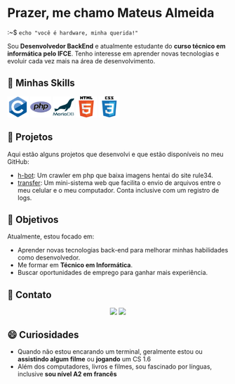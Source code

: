 # Prazer, me chamo Mateus Almeida

:~$ <code>echo "você é hardware, minha querida!"</code>

Sou **Desenvolvedor BackEnd** e atualmente estudante do **curso técnico em informática pelo IFCE**. Tenho interesse em aprender novas tecnologias e evoluir cada vez mais na área de desenvolvimento.

## 🚀 Minhas Skills

<code><img height="48" src="https://github.com/devicons/devicon/blob/master/icons/c/c-original.svg" alt="C"/></code>
<code><img height="48" src="https://raw.githubusercontent.com/github/explore/80688e429a7d4ef2fca1e82350fe8e3517d3494d/topics/php/php.png" alt="PHP"/></code>
<code><img height="48" src="https://github.com/devicons/devicon/blob/master/icons/mariadb/mariadb-original-wordmark.svg" alt="MariaDB"/></code>
<code><img height="48" src="https://raw.githubusercontent.com/github/explore/80688e429a7d4ef2fca1e82350fe8e3517d3494d/topics/html/html.png" alt="HTML5"/></code>
<code><img height="48" src="https://raw.githubusercontent.com/github/explore/80688e429a7d4ef2fca1e82350fe8e3517d3494d/topics/css/css.png" alt="CSS"/></code>

## 💼 Projetos

Aqui estão alguns projetos que desenvolvi e que estão disponíveis no meu GitHub:

- [h-bot](https://github.com/oestrangeiro/h-bot): Um crawler em php que baixa imagens hentai do site rule34.
- [transfer](https://github.com/oestrangeiro/transfer): Um mini-sistema web que facilita o envio de arquivos entre o meu celular e o meu computador. Conta inclusive com um registro de logs.

## 🎯 Objetivos

Atualmente, estou focado em:

- Aprender novas tecnologias back-end para melhorar minhas habilidades como desenvolvedor.
- Me formar em **Técnico em Informática**.
- Buscar oportunidades de emprego para ganhar mais experiência.

## 💬 Contato

<div align ="center"> 
  <a href="https://www.instagram.com/mateust2kk" target="_blank"><img src="https://img.shields.io/badge/-Instagram-%23333?style=for-the-badge&logo=instagram&logoColor=white" target="_blank"></a>
  <a href = "mailto:mateus12092004@gmail.com"><img src="https://img.shields.io/badge/-Gmail-%23333?style=for-the-badge&logo=gmail&logoColor=white" target="_blank"></a>
</div>

## 😄 Curiosidades

- Quando não estou encarando um terminal, geralmente estou ou **assistindo algum filme** ou **jogando** um CS 1.6
- Além dos computadores, livros e filmes, sou fascinado por línguas, inclusive **sou nível A2 em francês**

